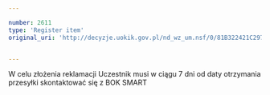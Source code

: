 ```yaml
---

number: 2611
type: 'Register item'
original_uri: 'http://decyzje.uokik.gov.pl/nd_wz_um.nsf/0/81B322421C297D90C125792E003BC034?OpenDocument'


---
```


W celu złożenia reklamacji Uczestnik musi w ciągu 7 dni od daty otrzymania przesyłki skontaktować się z BOK SMART
